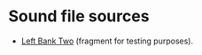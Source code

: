 # Sound file sources

* [Left Bank Two](https://en.wikipedia.org/wiki/File:Vibratones-left_bank_two_sample.ogg) (fragment for testing purposes).
